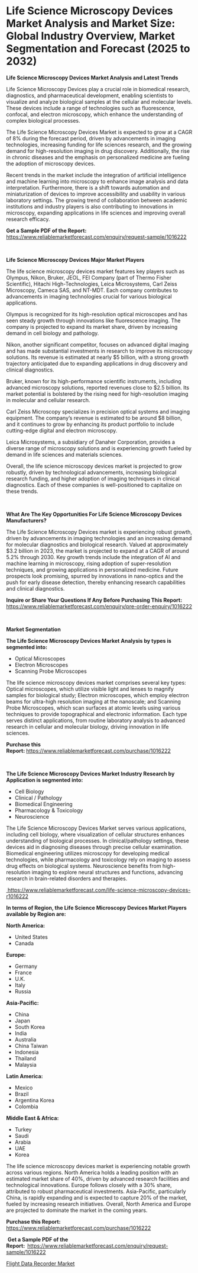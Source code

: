 <p><h1>Life Science Microscopy Devices Market Analysis and Market Size: Global Industry Overview, Market Segmentation and Forecast (2025 to 2032)</h1></p><p><strong>Life Science Microscopy Devices Market Analysis and Latest Trends</strong></p>
<p><p>Life Science Microscopy Devices play a crucial role in biomedical research, diagnostics, and pharmaceutical development, enabling scientists to visualize and analyze biological samples at the cellular and molecular levels. These devices include a range of technologies such as fluorescence, confocal, and electron microscopy, which enhance the understanding of complex biological processes.</p><p>The Life Science Microscopy Devices Market is expected to grow at a CAGR of 8% during the forecast period, driven by advancements in imaging technologies, increasing funding for life sciences research, and the growing demand for high-resolution imaging in drug discovery. Additionally, the rise in chronic diseases and the emphasis on personalized medicine are fueling the adoption of microscopy devices.</p><p>Recent trends in the market include the integration of artificial intelligence and machine learning into microscopy to enhance image analysis and data interpretation. Furthermore, there is a shift towards automation and miniaturization of devices to improve accessibility and usability in various laboratory settings. The growing trend of collaboration between academic institutions and industry players is also contributing to innovations in microscopy, expanding applications in life sciences and improving overall research efficacy.</p></p>
<p><strong>Get a Sample PDF of the Report:&nbsp;</strong> <a href="https://www.reliablemarketforecast.com/enquiry/request-sample/1016222?utm_campaign=1832&utm_medium=2&utm_source=Github&utm_content=ia&utm_term=20022025&utm_id=life-science-microscopy-devices">https://www.reliablemarketforecast.com/enquiry/request-sample/1016222</a></p>
<p>&nbsp;</p>
<p><strong>Life Science Microscopy Devices Major Market Players</strong></p>
<p><p>The life science microscopy devices market features key players such as Olympus, Nikon, Bruker, JEOL, FEI Company (part of Thermo Fisher Scientific), Hitachi High-Technologies, Leica Microsystems, Carl Zeiss Microscopy, Cameca SAS, and NT-MDT. Each company contributes to advancements in imaging technologies crucial for various biological applications.</p><p>Olympus is recognized for its high-resolution optical microscopes and has seen steady growth through innovations like fluorescence imaging. The company is projected to expand its market share, driven by increasing demand in cell biology and pathology.</p><p>Nikon, another significant competitor, focuses on advanced digital imaging and has made substantial investments in research to improve its microscopy solutions. Its revenue is estimated at nearly $5 billion, with a strong growth trajectory anticipated due to expanding applications in drug discovery and clinical diagnostics.</p><p>Bruker, known for its high-performance scientific instruments, including advanced microscopy solutions, reported revenues close to $2.5 billion. Its market potential is bolstered by the rising need for high-resolution imaging in molecular and cellular research.</p><p>Carl Zeiss Microscopy specializes in precision optical systems and imaging equipment. The company’s revenue is estimated to be around $8 billion, and it continues to grow by enhancing its product portfolio to include cutting-edge digital and electron microscopy.</p><p>Leica Microsystems, a subsidiary of Danaher Corporation, provides a diverse range of microscopy solutions and is experiencing growth fueled by demand in life sciences and materials sciences.</p><p>Overall, the life science microscopy devices market is projected to grow robustly, driven by technological advancements, increasing biological research funding, and higher adoption of imaging techniques in clinical diagnostics. Each of these companies is well-positioned to capitalize on these trends.</p></p>
<p>&nbsp;</p>
<p><strong>What Are The Key Opportunities For Life Science Microscopy Devices Manufacturers?</strong></p>
<p><p>The Life Science Microscopy Devices market is experiencing robust growth, driven by advancements in imaging technologies and an increasing demand for molecular diagnostics and biological research. Valued at approximately $3.2 billion in 2023, the market is projected to expand at a CAGR of around 5.2% through 2030. Key growth trends include the integration of AI and machine learning in microscopy, rising adoption of super-resolution techniques, and growing applications in personalized medicine. Future prospects look promising, spurred by innovations in nano-optics and the push for early disease detection, thereby enhancing research capabilities and clinical diagnostics.</p></p>
<p><strong>Inquire or Share Your Questions If Any Before Purchasing This Report:</strong> <a href="https://www.reliablemarketforecast.com/enquiry/pre-order-enquiry/1016222?utm_campaign=1832&utm_medium=2&utm_source=Github&utm_content=ia&utm_term=20022025&utm_id=life-science-microscopy-devices">https://www.reliablemarketforecast.com/enquiry/pre-order-enquiry/1016222</a></p>
<p>&nbsp;</p>
<p><strong>Market Segmentation</strong></p>
<p><strong>The Life Science Microscopy Devices Market Analysis by types is segmented into:</strong></p>
<p><ul><li>Optical Microscopes</li><li>Electron Microscopes</li><li>Scanning Probe Microscopes</li></ul></p>
<p><p>The life science microscopy devices market comprises several key types: Optical microscopes, which utilize visible light and lenses to magnify samples for biological study; Electron microscopes, which employ electron beams for ultra-high resolution imaging at the nanoscale; and Scanning Probe Microscopes, which scan surfaces at atomic levels using various techniques to provide topographical and electronic information. Each type serves distinct applications, from routine laboratory analysis to advanced research in cellular and molecular biology, driving innovation in life sciences.</p></p>
<p><strong>Purchase this Report:&nbsp;</strong><a href="https://www.reliablemarketforecast.com/purchase/1016222?utm_campaign=1832&utm_medium=2&utm_source=Github&utm_content=ia&utm_term=20022025&utm_id=life-science-microscopy-devices">https://www.reliablemarketforecast.com/purchase/1016222</a></p>
<p>&nbsp;</p>
<p><strong>The Life Science Microscopy Devices Market Industry Research by Application is segmented into:</strong></p>
<p><ul><li>Cell Biology</li><li>Clinical / Pathology</li><li>Biomedical Engineering</li><li>Pharmacology & Toxicology</li><li>Neuroscience</li></ul></p>
<p><p>The Life Science Microscopy Devices Market serves various applications, including cell biology, where visualization of cellular structures enhances understanding of biological processes. In clinical/pathology settings, these devices aid in diagnosing diseases through precise cellular examination. Biomedical engineering utilizes microscopy for developing medical technologies, while pharmacology and toxicology rely on imaging to assess drug effects on biological systems. Neuroscience benefits from high-resolution imaging to explore neural structures and functions, advancing research in brain-related disorders and therapies.</p></p>
<p><a href="https://www.reliablemarketforecast.com/life-science-microscopy-devices-r1016222?utm_campaign=1832&utm_medium=2&utm_source=Github&utm_content=ia&utm_term=20022025&utm_id=life-science-microscopy-devices">&nbsp;https://www.reliablemarketforecast.com/life-science-microscopy-devices-r1016222</a></p>
<p><strong>In terms of Region, the Life Science Microscopy Devices Market Players available by Region are:</strong></p>
<p>
    <p> <strong> North America: </strong>
        <ul>
            <li>United States</li>
            <li>Canada</li>
        </ul>
        </p> 
    <p> <strong> Europe: </strong>
        <ul>
            <li>Germany</li>
            <li>France</li>
            <li>U.K.</li>
            <li>Italy</li>
            <li>Russia</li>
        </ul>
        </p> 
    <p> <strong> Asia-Pacific: </strong>
        <ul>
            <li>China</li>
            <li>Japan</li>
            <li>South Korea</li>
            <li>India</li>
            <li>Australia</li>
            <li>China Taiwan</li>
            <li>Indonesia</li>
            <li>Thailand</li>
            <li>Malaysia</li>
        </ul>
        </p> 
    <p> <strong> Latin America: </strong>
        <ul>
            <li>Mexico</li>
            <li>Brazil</li>
            <li>Argentina Korea</li>
            <li>Colombia</li>
        </ul>
        </p> 
    <p> <strong> Middle East & Africa: </strong>
        <ul>
            <li>Turkey</li>
            <li>Saudi</li>
            <li>Arabia</li>
            <li>UAE</li>
            <li>Korea</li>
        </ul>
    </p>
    </p>
<p><p>The life science microscopy devices market is experiencing notable growth across various regions. North America holds a leading position with an estimated market share of 40%, driven by advanced research facilities and technological innovations. Europe follows closely with a 30% share, attributed to robust pharmaceutical investments. Asia-Pacific, particularly China, is rapidly expanding and is expected to capture 20% of the market, fueled by increasing research initiatives. Overall, North America and Europe are projected to dominate the market in the coming years.</p></p>
<p><strong>Purchase this Report: </strong><a href="https://www.reliablemarketforecast.com/purchase/1016222?utm_campaign=1832&utm_medium=2&utm_source=Github&utm_content=ia&utm_term=20022025&utm_id=life-science-microscopy-devices">https://www.reliablemarketforecast.com/purchase/1016222</a></p>
<p>&nbsp;<strong>Get a Sample PDF of the Report:&nbsp;&nbsp;</strong><a href="https://www.reliablemarketforecast.com/enquiry/request-sample/1016222?utm_campaign=1832&utm_medium=2&utm_source=Github&utm_content=ia&utm_term=20022025&utm_id=life-science-microscopy-devices">https://www.reliablemarketforecast.com/enquiry/request-sample/1016222</a></p>
<p><strong></strong></p>
<p><p><a href="https://github.com/AKSHATREPORTPRIME/Market-Research-Report-List-7/blob/main/flight-data-recorder-market.md?utm_campaign=1832&utm_medium=2&utm_source=Github&utm_content=ia&utm_term=20022025&utm_id=life-science-microscopy-devices">Flight Data Recorder Market</a></p></p>
